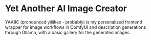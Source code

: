 # Yet Another AI Image Creator

YAAIIC (pronounced yiiiikes - probably) is my personalized frontend wrapper for image workflows in ComfyUI and description generations through Ollama, with a basic gallery for the generated images.
